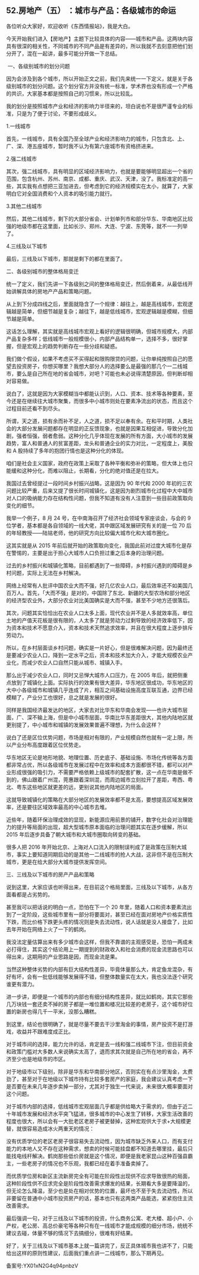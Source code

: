 ## 52.房地产（五） ：城市与产品：各级城市的命运
各位听众大家好，欢迎收听《东西情报站》，我是大白。


今天开始我们进入【房地产】主题下比较具体的内容——城市和产品，这两块内容具有很深的相关性，不同城市的不同产品是有差异的，所以我就不去刻意把他们划分开了，混在一起讲，最多可能分开做一下总结。


 一、各级别城市的划分问题


因为会涉及到各个城市，所以开始正文之前，我们先来统一一下定义，就是关于各级别城市的划分问题。这个划分官方并没有统一标准，学术界也没有形成一个严格的共识，大家基本都是按照自己的习惯来，所以比较乱。


我的划分是按照城市产业和经济的影响力半径来的，坦白说也不是很严谨专业的标准，只是为了便于讨论，不要形成歧义。


1.一线城市


首先，一线城市，具有全国乃至全球产业和经济影响力的城市，只包含北、上、广、深、港五座城市，暂时我不认为有第六座城市有资格挤进来。


2.强二线城市


其次，强二线城市，具有明显的区域经济影响力，也就是要能够明显超出一个省的范围，包含杭州、苏州、南京、成都、重庆、武汉、天津，没了。我标准定的高一些，其实我有点想把三亚加进去，但考虑到它的经济规模实在太小，就算了，大家明白它对全国消费和个人资本的吸引能力就行。


3.其他二线城市


然后，其他二线城市，剩下的大部分省会、计划单列市和部分华东、华南地区比较强的地级市都在这里面，比如长沙、郑州、大连、宁波、东莞等，就不一一列举了。


4.三线及以下城市


最后，三线及以下城市，那就是剩下的都在里面了。


二、各级别城市的整体格局变迁


统一了定义，我们先讲一下各级别之间的整体格局变迁，然后倒着来，从最低线开始讲解具体的房地产产品和策略问题。


从上到下分成四线之后，里面就隐含了一个规律：越往上，越是高线城市，宏观逻辑越是简单，但细节越是复杂；越往下，越是低线城市，宏观逻辑越是模糊，但细节越是简单。


这话怎么理解，其实就是高线城市宏观上看好的逻辑很明确，但城市规模大，内部产品复杂多样；低线城市一般规模很小，内部产品结构单一，选择不多，很好掌握，但是宏观上的趋势判断存在一些分歧和疑惑。


我们做个假设，如果不考虑买不买得起和限购限贷的问题，让你单纯按照自己的愿望去投资房子，你想买哪里？我想大部分人的选择要么是最强的那几个一二线城市，要么是自己所在地的省会城市，对吧？可能也未必说得清楚原因，但判断却相对容易做。


说白了，这就是因为大家模糊当中都能认识到，人口、资本、技术等各种要素，至今还是在继续往大城市聚集，而很多中小城市则处在要素净流出的状态，而且这个过程目前还看不到尽头。


所谓，天之道，损有余而补不足，人之道，损不足以奉有余。在和平时期，人类社会的大部分发展问题都存在明显的正反馈现象，也就是因果互相促进，导致分化加剧，强者恒强，弱者愈弱。这种分化几乎体现在发展的所有方面，大小城市的发展趋势，富人和普通人的贫富差距，龙头和普通企业的实力对比，一定程度上，美股和 A 股持续了多年的抱团行情也是这种分化的体现。


咱们是社会主义国家，政府在政策上采取了各种平衡和弥补的策略，但大体上也只能缓和这种分化，而难以阻止，长期看，分化的绝对值还是在拉大。


我国过去曾经提过一段时间乡村振兴战略，这是因为 90 年代和 2000 年初的三农问题比较严重，后来又提了很长时间城镇化，这是因为剧烈城市化过程中大中城市对人口的吸纳能力存在结构性问题，但我不知道有没有人注意到一些目前政策取向变化的细节。


我举一个例子，8 月 24 号，在中南海召开了经济社会领域专家座谈会，与会的 9 位学者，基本都是各自领域的一线大佬，其中跟区域发展研究有关的是一位 70 后的年轻教授——陆铭老师，他的研究方向比较偏大城市化和大城市圈化。


这其实就是从 2015 年前后就开始的政策取向变化，我国此前对过度大城市化是存在警惕的，主要是出于担心大城市人口负担过重之后本身的治理问题。


过去的乡村振兴和城镇化策略，目前都遇到了一些障碍，乡村振兴遇到的障碍是乡村问题，实际上无法在乡村解决。


网络上经常有人批评中国农业大而不强，好几亿农业人口，最后效率还不如美国几百万人。首先，「大而不强」是对的，中国除了东北、新疆的大型农场和部分地区的经济型农业外，大部分农业对比美国确实是大而不强，甚至不少地方还很落后。


其次，问题其实恰恰出在农业人口太多上面，现代农业并不是人多就效率高，单位土地的产值天花板是很有限的，人太多了就是劳动力过剩导致的经济效率低下，因为资本和技术不愿意介入，资本和技术天然追求效率，并且在很大程度上逐步排斥劳动力。


所以，在乡村层面谈乡村问题，确实是一片好心，但是很难解决问题，因为最终还是要减少农业人口，降到一定水平之后，资本和技术加大介入，才能大规模农业产业化，而减少农业人口自然只能从城市、城镇入手。


那么出于减少农业人口，同时又忌惮大城市人口压力，在 2005 年后，就把侧重点放到了城镇化上面。实际执行的效果有很大差异，华东地区很成功，华东地区的大中小各级城市和城镇几乎连成了片，相互之间基础设施高度互联互通，边界已经模糊了，产业分工也很好，总之就是发展的很好。


同样是我国经济最发达的地区，大家去对比华东和华南会发现——也许大城市层面，广、深不输上海，但是中小城市层面，华南比华东差距很大，其他内陆地区就更别提了，中小城市和城镇的发展效果普遍不理想，为什么会这样？


说白了还是区位优势问题，市场是相对有限的，产业规模自然也就有一定上限，所以产业分布高度跟着区位优势走。


华东地区无论是地形地貌、地理位置、历史底子、基础设施、市场化传统等各方面都非常占优，所以各级城市在发展过程中在效率和成本方面都很不错，都可以对产业形成很强的吸引力，不需要严格依赖上级城市的配套扩散，这一点在华南是做不到的，佛山跟着广州混，莞惠跟着深圳混，而周边城市立刻拉开了差距，粤西、粤北、粤东这些地区就更差的远，更别说其他内陆地区的局面。


这就导致城镇化的策略在大部分地区的发展效率都不是太高，要想提高区域发展效率，还是要往区域效率最高的中心城市去堆。


近些年，随着环保治理成效的显现，新能源应用前景的铺开，数字化社会对治理能力的提升等局面的出现，超大型城市原本面临的治理问题其实在逐步缓解，所以 2015 年后逐步具备了朝大城市和大城市圈取向转变的基础。


很多人把 2016 年开始北京、上海对人口流入的限制误判成了是政策在压制大城市，事实上要知道同期启动的是其他一二线城市的抢人大战，这非但不是在压制大城市，更是在给大部分大城市提供发挥空间。 


三、三线及以下城市的房产产品和策略


说到这里，大家应该也听得出来，在目前这个格局里面，三线及以下城市，从各方面看都是占劣势的。


甚至我可以把话说的明白一点，恐怕在下一个 20 年里，随着人口和资本要素流出到了一定阶段，这些城市里有一部分将要面对，甚至已经在面对房地产价格实质性下跌，而比价格下跌更头疼的情况则是失去流动性，说人话就是没人接盘了，比如去年开始在网络上火了一下的鹤岗。


我没法定量估算出来有多少城市会这样，但我不靠谱的主观感受是，恐怕一两成未必打得住，其实这个结论用上一期提到的财政收入和社会消费的现金流思路也可以得出来，这期用的产业思路是因，而现金流是果。


当然这种整体劣势的内部有巨大结构性差异，毕竟体量那么大，肯定鱼龙混杂，有好有坏，会有一批低线能够发展得不错，但整体数量实在太大，我也没法逐个研究谁更有潜力。


进一步讲，即便是一个城市的内部也有细分结构性差异，就比如鹤岗，其实它那些几万块钱一套还卖不掉的房子都是一堆位置和楼况比较差的老房子，这个城市好位置的新房也得几千一平米，没那么糟糕。


到这里，结论也很明确了，就是尽量不要去干沙里淘金的事情，房产投资不是打游戏，收益并不跟难度成正比。


对于城市间的选择，能力允许的话，肯定是去一线和强二线城市下注，但目前资金和政策门槛对大多数人来说确实太高了，退而求其次就是自己所在地的省会，再不济至少也是地级市的市区。


对于地级市以下级别，除非是华东和华南部分地区，否则实在有点沙里淘金，太费劲了，甚至对于在地级以下城市持有比较多套房产的家庭，我会建议认真考虑一下是否要在未来几年逐步卖掉一部分，尤其对于独生一代来说，未来很大概率要面对这个问题。


对于城市内部的选择，低线城市宏观层面几乎都是供给略大于需求的，但由于近二十年城市发展和经济水平突飞猛进，很多城市的中心发生了转移，大家生活改善的程度也很大，所以会有一大批老区老房子被更替掉，这种宏观供大于求+大规模更替，就很容易造成冰火两重天的情况：


没有优质学位的老区老房子很容易失去流动性，因为城市缺乏外来人口，而有支付能力的本地人又不存在这种需求，想卖的时候可能挂盘都不知道去哪里挂，最后只能找电线杆解决。鹤岗那些低价房就是这个情况，即便是我老家昆山这种百强县霸主，一些老房子的情况也不乐观，我都已经在着手准备卖掉了。


而优质学位房和新区主流新房完全有可能在阶段性出现供不应求导致很热的局面，这种阶段性供不应求完全是阶段性改善需求爆发的结果，长期看大多是要降温的，但无论怎么降温，至少也是处在相对优势的位置，最坏也不至于失去流动性，所以非要留在普通中小城市投资房产的话，基本也只有这两类产品能选，紧紧抱住主流改善需求。


最后强调一句，对于三线及以下城市的投资，什么商务公寓、老大楼、超小户、小产权，老公房、高总价豪宅等各种只有在一线城市才能成规模的细分市场，统统不建议去碰，体量不够的情况下去搞细分，很难有好结果。


好了，关于三线及以下城市基本上就一篇讲完了，反正具体城市我也讲不了，只能给出这样的原则性建议，后面我们重点讲一二线城市，那么下期再见。


备案号:YX01xN2G4q94pnbzV

